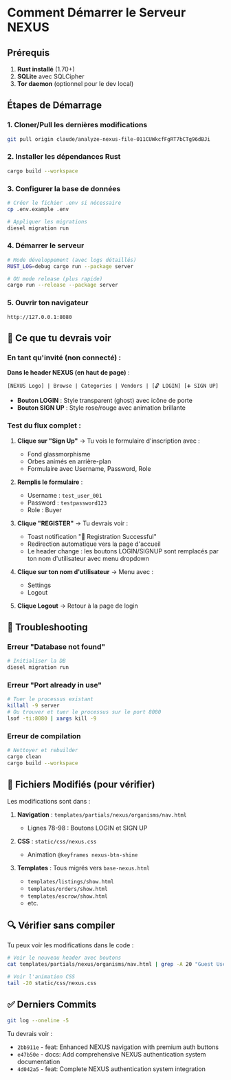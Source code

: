 # Comment Démarrer le Serveur NEXUS

## Prérequis

1. **Rust installé** (1.70+)
2. **SQLite** avec SQLCipher
3. **Tor daemon** (optionnel pour le dev local)

## Étapes de Démarrage

### 1. Cloner/Pull les dernières modifications

```bash
git pull origin claude/analyze-nexus-file-011CUWkcfFgRT7bCTg96dBJi
```

### 2. Installer les dépendances Rust

```bash
cargo build --workspace
```

### 3. Configurer la base de données

```bash
# Créer le fichier .env si nécessaire
cp .env.example .env

# Appliquer les migrations
diesel migration run
```

### 4. Démarrer le serveur

```bash
# Mode développement (avec logs détaillés)
RUST_LOG=debug cargo run --package server

# OU mode release (plus rapide)
cargo run --release --package server
```

### 5. Ouvrir ton navigateur

```
http://127.0.0.1:8080
```

## 🎯 Ce que tu devrais voir

### En tant qu'invité (non connecté) :

**Dans le header NEXUS (en haut de page)** :
```
[NEXUS Logo] | Browse | Categories | Vendors | [🔓 LOGIN] [➕ SIGN UP]
```

- **Bouton LOGIN** : Style transparent (ghost) avec icône de porte
- **Bouton SIGN UP** : Style rose/rouge avec animation brillante

### Test du flux complet :

1. **Clique sur "Sign Up"** → Tu vois le formulaire d'inscription avec :
   - Fond glassmorphisme
   - Orbes animés en arrière-plan
   - Formulaire avec Username, Password, Role

2. **Remplis le formulaire** :
   - Username : `test_user_001`
   - Password : `testpassword123`
   - Role : Buyer

3. **Clique "REGISTER"** → Tu devrais voir :
   - Toast notification "🎉 Registration Successful"
   - Redirection automatique vers la page d'accueil
   - Le header change : les boutons LOGIN/SIGNUP sont remplacés par ton nom d'utilisateur avec menu dropdown

4. **Clique sur ton nom d'utilisateur** → Menu avec :
   - Settings
   - Logout

5. **Clique Logout** → Retour à la page de login

## 🐛 Troubleshooting

### Erreur "Database not found"

```bash
# Initialiser la DB
diesel migration run
```

### Erreur "Port already in use"

```bash
# Tuer le processus existant
killall -9 server
# Ou trouver et tuer le processus sur le port 8080
lsof -ti:8080 | xargs kill -9
```

### Erreur de compilation

```bash
# Nettoyer et rebuilder
cargo clean
cargo build --workspace
```

## 📁 Fichiers Modifiés (pour vérifier)

Les modifications sont dans :

1. **Navigation** : `templates/partials/nexus/organisms/nav.html`
   - Lignes 78-98 : Boutons LOGIN et SIGN UP

2. **CSS** : `static/css/nexus.css`
   - Animation `@keyframes nexus-btn-shine`

3. **Templates** : Tous migrés vers `base-nexus.html`
   - `templates/listings/show.html`
   - `templates/orders/show.html`
   - `templates/escrow/show.html`
   - etc.

## 🔍 Vérifier sans compiler

Tu peux voir les modifications dans le code :

```bash
# Voir le nouveau header avec boutons
cat templates/partials/nexus/organisms/nav.html | grep -A 20 "Guest User"

# Voir l'animation CSS
tail -20 static/css/nexus.css
```

## ✅ Derniers Commits

```bash
git log --oneline -5
```

Tu devrais voir :
- `2bb911e` - feat: Enhanced NEXUS navigation with premium auth buttons
- `e47b50e` - docs: Add comprehensive NEXUS authentication system documentation
- `4d042a5` - feat: Complete NEXUS authentication system integration
